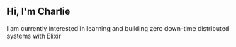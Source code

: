 ## Hi, I'm Charlie

I am currently interested in learning and building zero down-time distributed systems with Elixir
